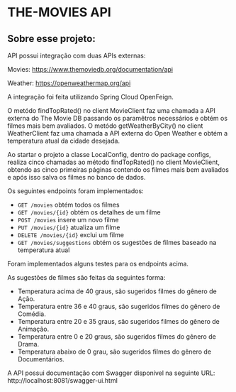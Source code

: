# THE-MOVIES API

## Sobre esse projeto:

API possui integração com duas APIs externas:

Movies: https://www.themoviedb.org/documentation/api

Weather: https://openweathermap.org/api

A integração foi feita utilizando Spring Cloud OpenFeign.

O metódo findTopRated() no client MovieClient faz uma chamada a API externa  do The Movie DB passando os paramêtros necessários e obtém os filmes mais bem 
avaliados.
O metódo getWeatherByCity() no client WeatherClient faz uma chamada a API externa do Open Weather e obtém a temperatura atual da cidade desejada.

Ao startar o projeto a classe LocalConfig, dentro do package configs, realiza cinco chamadas ao método findTopRated() no client MovieClient, obtendo as 
cinco primeiras páginas contendo os filmes mais bem avaliados e após isso salva os filmes no banco de dados.

Os seguintes endpoints foram implementados:

- `GET /movies` obtém todos os filmes
- `GET /movies/{id}` obtém os detalhes de um filme
- `POST /movies` insere um novo filme
- `PUT /movies/{id}` atualiza um filme
- `DELETE /movies/{id}` exclui um filme
- `GET /movies/suggestions` obtém os sugestões de filmes baseado na temperatura atual

Foram implementados alguns testes para os endpoints acima.

As sugestões de filmes são feitas da seguintes forma:

- Temperatura acima de 40 graus, são sugeridos filmes do gênero de Ação.
- Temperatura entre 36 e 40 graus, são sugeridos filmes do gênero de Comédia.
- Temperatura entre 20 e 35 graus, são sugeridos filmes do gênero de Animação.
- Temperatura entre 0 e 20 graus, são sugeridos filmes do gênero de Drama.
- Temperatura abaixo de 0 grau, são sugeridos filmes do gênero de Documentários.

A API possui documentação com Swagger disponível na seguinte URL: http://localhost:8081/swagger-ui.html


